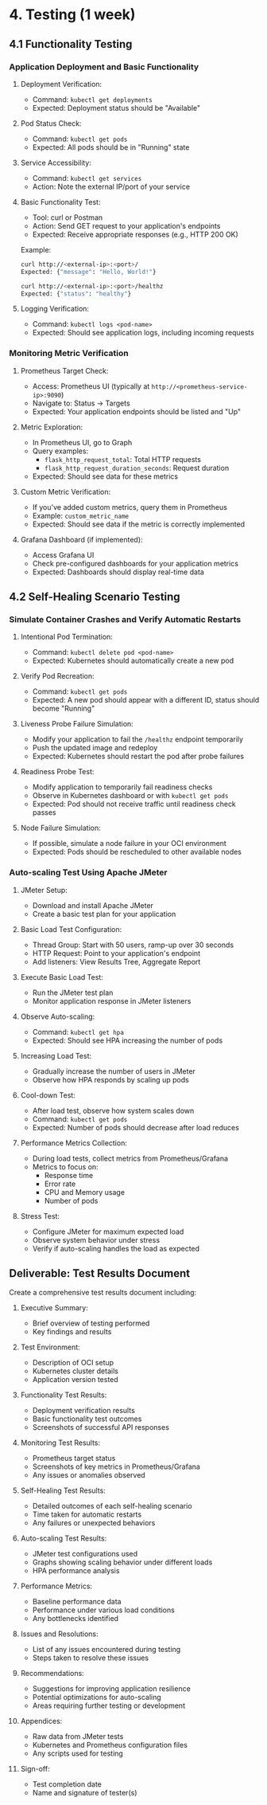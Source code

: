 # 4. Testing (1 week)

## 4.1 Functionality Testing

### Application Deployment and Basic Functionality

1. Deployment Verification:
   - Command: `kubectl get deployments`
   - Expected: Deployment status should be "Available"

2. Pod Status Check:
   - Command: `kubectl get pods`
   - Expected: All pods should be in "Running" state

3. Service Accessibility:
   - Command: `kubectl get services`
   - Action: Note the external IP/port of your service

4. Basic Functionality Test:
   - Tool: curl or Postman
   - Action: Send GET request to your application's endpoints
   - Expected: Receive appropriate responses (e.g., HTTP 200 OK)

   Example:
   ```bash
   curl http://<external-ip>:<port>/
   Expected: {"message": "Hello, World!"}

   curl http://<external-ip>:<port>/healthz
   Expected: {"status": "healthy"}
   ```

5. Logging Verification:
   - Command: `kubectl logs <pod-name>`
   - Expected: Should see application logs, including incoming requests

### Monitoring Metric Verification

1. Prometheus Target Check:
   - Access: Prometheus UI (typically at `http://<prometheus-service-ip>:9090`)
   - Navigate to: Status -> Targets
   - Expected: Your application endpoints should be listed and "Up"

2. Metric Exploration:
   - In Prometheus UI, go to Graph
   - Query examples:
     - `flask_http_request_total`: Total HTTP requests
     - `flask_http_request_duration_seconds`: Request duration
   - Expected: Should see data for these metrics

3. Custom Metric Verification:
   - If you've added custom metrics, query them in Prometheus
   - Example: `custom_metric_name`
   - Expected: Should see data if the metric is correctly implemented

4. Grafana Dashboard (if implemented):
   - Access Grafana UI
   - Check pre-configured dashboards for your application metrics
   - Expected: Dashboards should display real-time data

## 4.2 Self-Healing Scenario Testing

### Simulate Container Crashes and Verify Automatic Restarts

1. Intentional Pod Termination:
   - Command: `kubectl delete pod <pod-name>`
   - Expected: Kubernetes should automatically create a new pod

2. Verify Pod Recreation:
   - Command: `kubectl get pods`
   - Expected: A new pod should appear with a different ID, status should become "Running"

3. Liveness Probe Failure Simulation:
   - Modify your application to fail the `/healthz` endpoint temporarily
   - Push the updated image and redeploy
   - Expected: Kubernetes should restart the pod after probe failures

4. Readiness Probe Test:
   - Modify application to temporarily fail readiness checks
   - Observe in Kubernetes dashboard or with `kubectl get pods`
   - Expected: Pod should not receive traffic until readiness check passes

5. Node Failure Simulation:
   - If possible, simulate a node failure in your OCI environment
   - Expected: Pods should be rescheduled to other available nodes

### Auto-scaling Test Using Apache JMeter

1. JMeter Setup:
   - Download and install Apache JMeter
   - Create a basic test plan for your application

2. Basic Load Test Configuration:
   - Thread Group: Start with 50 users, ramp-up over 30 seconds
   - HTTP Request: Point to your application's endpoint
   - Add listeners: View Results Tree, Aggregate Report

3. Execute Basic Load Test:
   - Run the JMeter test plan
   - Monitor application response in JMeter listeners

4. Observe Auto-scaling:
   - Command: `kubectl get hpa`
   - Expected: Should see HPA increasing the number of pods

5. Increasing Load Test:
   - Gradually increase the number of users in JMeter
   - Observe how HPA responds by scaling up pods

6. Cool-down Test:
   - After load test, observe how system scales down
   - Command: `kubectl get pods`
   - Expected: Number of pods should decrease after load reduces

7. Performance Metrics Collection:
   - During load tests, collect metrics from Prometheus/Grafana
   - Metrics to focus on:
     - Response time
     - Error rate
     - CPU and Memory usage
     - Number of pods

8. Stress Test:
   - Configure JMeter for maximum expected load
   - Observe system behavior under stress
   - Verify if auto-scaling handles the load as expected

## Deliverable: Test Results Document

Create a comprehensive test results document including:

1. Executive Summary:
   - Brief overview of testing performed
   - Key findings and results

2. Test Environment:
   - Description of OCI setup
   - Kubernetes cluster details
   - Application version tested

3. Functionality Test Results:
   - Deployment verification results
   - Basic functionality test outcomes
   - Screenshots of successful API responses

4. Monitoring Test Results:
   - Prometheus target status
   - Screenshots of key metrics in Prometheus/Grafana
   - Any issues or anomalies observed

5. Self-Healing Test Results:
   - Detailed outcomes of each self-healing scenario
   - Time taken for automatic restarts
   - Any failures or unexpected behaviors

6. Auto-scaling Test Results:
   - JMeter test configurations used
   - Graphs showing scaling behavior under different loads
   - HPA performance analysis

7. Performance Metrics:
   - Baseline performance data
   - Performance under various load conditions
   - Any bottlenecks identified

8. Issues and Resolutions:
   - List of any issues encountered during testing
   - Steps taken to resolve these issues

9. Recommendations:
   - Suggestions for improving application resilience
   - Potential optimizations for auto-scaling
   - Areas requiring further testing or development

10. Appendices:
    - Raw data from JMeter tests
    - Kubernetes and Prometheus configuration files
    - Any scripts used for testing

11. Sign-off:
    - Test completion date
    - Name and signature of tester(s)
